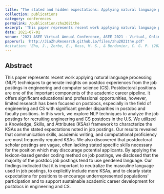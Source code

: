 ```yaml
---
title: "The stated and hidden expectations: Applying natural language processing techniques to understand postdoctoral job postings"
collection: publications
category: conferences
permalink: /publication/zhu2021the
excerpt: 'This paper represents recent work applying natural language processing (NLP) techniques to generate insights on postdoc experiences from the job postings in engineering and computer science (CS).'
date: 2021-07-01
venue: '2021 ASEE Virtual Annual Conference, ASEE 2021 - Virtual, Online'
paperurl: 'http://JiaZhuResearch.github.io/files/zhu2021the.pdf'
#citation: 'Zhu, J., Zerbe, E., Ross, M. S., & Berdanier, C. G. P. (2021). The Stated and Hidden Expectations: Applying Natural Language Processing Techniques to Understand Postdoctoral Job Postings. ASEE Annual Conference and Exposition, Conference Proceedings.'
---
```


Abstract
---
This paper represents recent work applying natural language processing (NLP) techniques to generate insights on postdoc experiences from the job postings in engineering and computer science (CS). Postdoctoral positions are one of the important components of the academic career pipeline. It offers significant educational and professional opportunities, however, limited research has been focused on postdocs, especially in the field of engineering and CS with significant gender disparities in postdoc and faculty positions. In this work, we explore NLP techniques to analyze the job postings for recruiting engineering and CS postdocs in the U.S. We utilized a Knowledge, Skills, and Attributes (KSAs) framework to characterize the KSAs as the stated expectations noted in job postings. Our results revealed that communication skills, academic writing, and computational proficiency are most frequently required KSAs. We also discovered that postdoctoral scholar postings are vague, often lacking stated specific skills necessary for the position which may discourage potential applicants. By applying the lexicon-based gender coding method on job postings, we disclosed that the majority of the postdoc job postings tend to use gendered language. Our findings indicated that it is important to neutralize the masculine language used in job postings, to explicitly include more KSAs, and to clearly state expectations for positions to encourage underrepresented populations' participation and to support sustainable academic career development for postdocs in engineering and CS.
